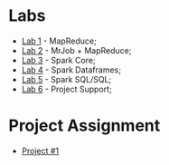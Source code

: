 # Labs

* [Lab 1](lab1) - MapReduce;
* [Lab 2](lab2) - MrJob + MapReduce;
* [Lab 3](lab3) - Spark Core;
* [Lab 4](lab4) - Spark Dataframes;
* [Lab 5](lab5) - Spark SQL/SQL;
* [Lab 6](lab6) - Project Support;

<!--
-->
# Project Assignment

* [Project #1](https://colab.research.google.com/github/smduarte/spbd-2425/blob/main/docs/labs/projs/spbp2425_tp1.ipynb)

